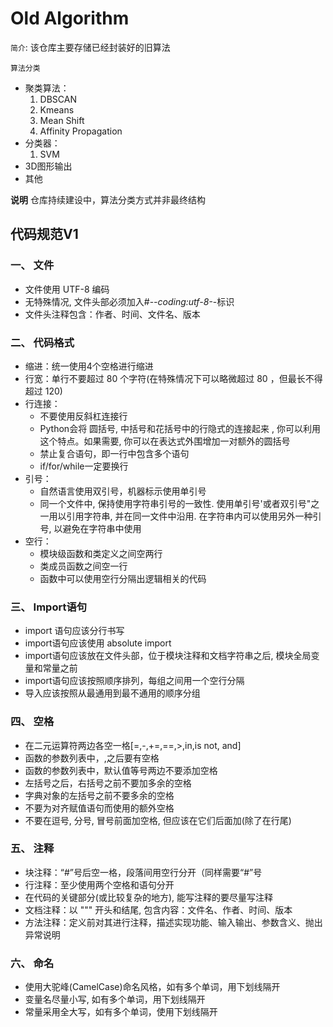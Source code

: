 # Old Algorithm

`简介`: 该仓库主要存储已经封装好的旧算法

`算法分类`
+ 聚类算法：
    1. DBSCAN
    2. Kmeans
    3. Mean Shift
    4. Affinity Propagation
+ 分类器：
    1. SVM
+ 3D图形输出
+ 其他


**说明**
仓库持续建设中，算法分类方式并非最终结构


## 代码规范V1

### 一、	文件
+ 文件使用 UTF-8 编码
+ 无特殊情况, 文件头部必须加入#-*-coding:utf-8-*-标识
+ 文件头注释包含：作者、时间、文件名、版本
### 二、	代码格式
+ 缩进：统一使用4个空格进行缩进
+ 行宽：单行不要超过 80 个字符(在特殊情况下可以略微超过 80 ，但最长不得超过 120)
+ 行连接：
	* 不要使用反斜杠连接行
	* Python会将 圆括号, 中括号和花括号中的行隐式的连接起来 , 你可以利用这个特点。如果需要, 你可以在表达式外围增加一对额外的圆括号
	* 禁止复合语句，即一行中包含多个语句
	* if/for/while一定要换行
+ 引号：
	* 自然语言使用双引号，机器标示使用单引号
	* 同一个文件中, 保持使用字符串引号的一致性. 使用单引号'或者双引号"之一用以引用字符串, 并在同一文件中沿用. 在字符串内可以使用另外一种引号, 以避免在字符串中使用
+ 空行：
	* 模块级函数和类定义之间空两行
	* 类成员函数之间空一行
	* 函数中可以使用空行分隔出逻辑相关的代码
### 三、	Import语句
+ import 语句应该分行书写
+ import语句应该使用 absolute import
+ import语句应该放在文件头部，位于模块注释和文档字符串之后, 模块全局变量和常量之前
+ import语句应该按照顺序排列，每组之间用一个空行分隔
+ 导入应该按照从最通用到最不通用的顺序分组
### 四、	空格
+ 在二元运算符两边各空一格[=,-,+=,==,>,in,is not, and]
+ 函数的参数列表中，,之后要有空格
+ 函数的参数列表中，默认值等号两边不要添加空格
+ 左括号之后，右括号之前不要加多余的空格
+ 字典对象的左括号之前不要多余的空格
+ 不要为对齐赋值语句而使用的额外空格
+ 不要在逗号, 分号, 冒号前面加空格, 但应该在它们后面加(除了在行尾)
### 五、	注释
+ 块注释：“#”号后空一格，段落间用空行分开（同样需要“#”号
+ 行注释：至少使用两个空格和语句分开
+ 在代码的关键部分(或比较复杂的地方), 能写注释的要尽量写注释
+ 文档注释：以 """ 开头和结尾, 包含内容：文件名、作者、时间、版本
+ 方法注释：定义前对其进行注释，描述实现功能、输入输出、参数含义、抛出异常说明
### 六、	命名
+ 使用大驼峰(CamelCase)命名风格，如有多个单词，用下划线隔开
+ 变量名尽量小写, 如有多个单词，用下划线隔开
+ 常量采用全大写，如有多个单词，使用下划线隔开




